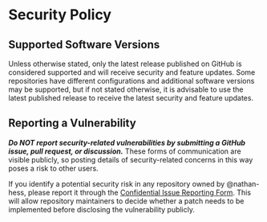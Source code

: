 # Security Policy

## Supported Software Versions

Unless otherwise stated, only the latest release published on GitHub is considered supported and will receive security and feature updates.  Some repositories have different configurations and additional software versions may be supported, but if not stated otherwise, it is advisable to use the latest published release to receive the latest security and feature updates.


## Reporting a Vulnerability

**_Do NOT report security-related vulnerabilities by submitting a GitHub issue, pull request, or discussion._**  These forms of communication are visible publicly, so posting details of security-related concerns in this way poses a risk to other users.

If you identify a potential security risk in any repository owned by @nathan-hess, please report it through the [Confidential Issue Reporting Form](https://forms.gle/nfhSWydqweesh4iq7).  This will allow repository maintainers to decide whether a patch needs to be implemented before disclosing the vulnerability publicly.
